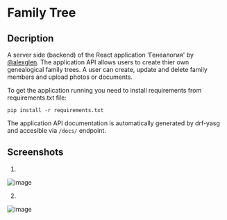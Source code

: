 # Family Tree

## Decription

A server side (backend) of the React application 'Генеалогия' by [@alexglen](https://github.com/alexglen). The application API allows users to create thier own genealogical family trees. A user can create, update and delete family members and upload photos or documents.

To get the application running you need to install requirements from requirements.txt file:

```
pip install -r requirements.txt
```

The application API documentation is automatically generated by drf-yasg and accesible via `/docs/` endpoint.

## Screenshots
1.
![image](https://i.imgur.com/29KxHaj.jpg 'Tree Overview')

2.
![image](https://i.imgur.com/F1MCHZn.jpg 'Adding a New Family Member')

